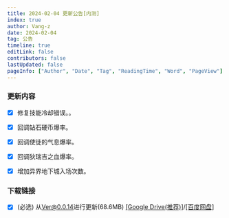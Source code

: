 ```yaml
---
title: 2024-02-04 更新公告[内测]
index: true
author: Vang-z
date: 2024-02-04
tag: 公告
timeline: true
editLink: false
contributors: false
lastUpdated: false
pageInfo: ["Author", "Date", "Tag", "ReadingTime", "Word", "PageView"]
---
```


### 更新内容
- [x] 修复<a>技能冷却</a>错误。。
- [x] 回调<a>钻石硬币</a>爆率。
- [x] 回调<a>使徒的气息</a>爆率。
- [x] 回调<a>狄瑞吉之血</a>爆率。
- [x] 增加<a>异界地下城</a>入场次数。


### 下载链接
- [x] <a>(必选)</a> 从<a>Ver@0.0.14</a>进行更新(68.6MB) [[Google Drive(推荐)]](https://drive.google.com/file/d/1mw2xm90d-RURzl_w3b-kcwyhyb6PnCIq/view)/[[百度网盘]](https://pan.baidu.com/s/1AexUppdTdB05VlqRrAN5uQ?pwd=w5hy)
